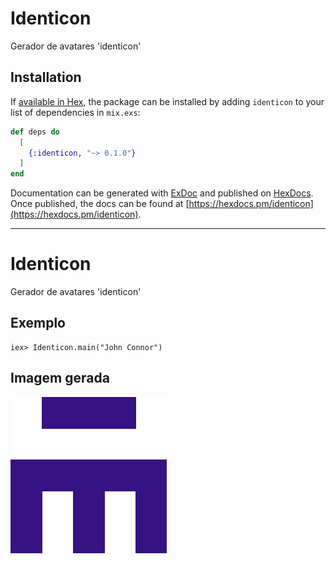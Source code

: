 # Identicon

Gerador de avatares 'identicon'

## Installation

If [available in Hex](https://hex.pm/docs/publish), the package can be installed
by adding `identicon` to your list of dependencies in `mix.exs`:

```elixir
def deps do
  [
    {:identicon, "~> 0.1.0"}
  ]
end
```

Documentation can be generated with [ExDoc](https://github.com/elixir-lang/ex_doc)
and published on [HexDocs](https://hexdocs.pm). Once published, the docs can
be found at [https://hexdocs.pm/identicon](https://hexdocs.pm/identicon).

---
# Identicon
 Gerador de avatares 'identicon'

## Exemplo
    iex> Identicon.main("John Connor")
## Imagem gerada
![Imagem Identicon gearada](https://github.com/wagncarv/Identicon/blob/master/John%20Connor.png)
